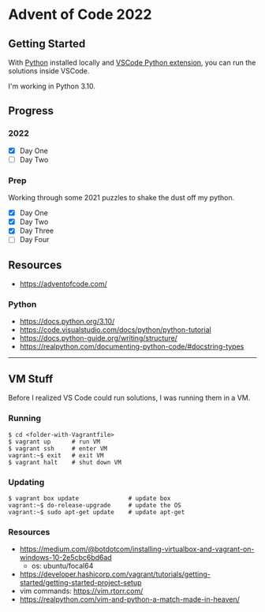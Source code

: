 # Advent of Code 2022

## Getting Started
With [Python](https://www.python.org/downloads/) installed locally and [VSCode Python extension](https://marketplace.visualstudio.com/items?itemName=ms-python.python), you can run the solutions inside VSCode.

I'm working in Python 3.10.

## Progress
### 2022
* [x] Day One
* [ ] Day Two

### Prep
Working through some 2021 puzzles to shake the dust off my python.
* [x] Day One
* [x] Day Two
* [x] Day Three
* [ ] Day Four

## Resources
* https://adventofcode.com/

### Python
* https://docs.python.org/3.10/
* https://code.visualstudio.com/docs/python/python-tutorial
* https://docs.python-guide.org/writing/structure/
* https://realpython.com/documenting-python-code/#docstring-types

---

## VM Stuff
Before I realized VS Code could run solutions, I was running them in a VM.

### Running

```
$ cd <folder-with-Vagrantfile>
$ vagrant up      # run VM
$ vagrant ssh     # enter VM
vagrant:~$ exit   # exit VM
$ vagrant halt    # shut down VM
```

### Updating

```
$ vagrant box update              # update box
vagrant:~$ do-release-upgrade     # update the OS
vagrant:~$ sudo apt-get update    # update apt-get
```

### Resources
* https://medium.com/@botdotcom/installing-virtualbox-and-vagrant-on-windows-10-2e5cbc6bd6ad
  * os: ubuntu/focal64
* https://developer.hashicorp.com/vagrant/tutorials/getting-started/getting-started-project-setup
* vim commands: https://vim.rtorr.com/
* https://realpython.com/vim-and-python-a-match-made-in-heaven/
